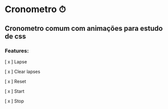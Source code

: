 # Cronometro ⏱

## Cronometro comum com animações para estudo de css

### Features:

[ x ] Lapse 

[ x ] Clear lapses

[ x ] Reset 

[ x ] Start

[ x ] Stop


